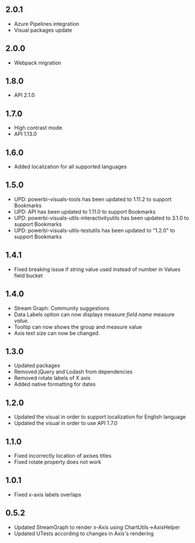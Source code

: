 ## 2.0.1
* Azure Pipelines integration
* Visual packages update 

## 2.0.0
* Webpack migration

## 1.8.0
* API 2.1.0

## 1.7.0
* High contrast mode
* API 1.13.0

## 1.6.0
* Added localization for all supported languages

## 1.5.0
* UPD: powerbi-visuals-tools has been updated to 1.11.2 to support Bookmarks
* UPD: API has been updated to 1.11.0 to support Bookmarks
* UPD: powerbi-visuals-utils-interactivityutils has been updated to 3.1.0 to support Bookmarks
* UPD: powerbi-visuals-utils-testutils has been updated to "1.2.0" to support Bookmarks

## 1.4.1
* Fixed breaking issue if string value used instead of number in Values field bucket

## 1.4.0
* Stream Graph: Community suggestions
* Data Labels option can now displays measure *field name* measure *value*.
* Tooltip can now shows the group and measure value
* Axis text size can now be changed.

## 1.3.0
* Updated packages
* Removed jQuery and Lodash from dependencies
* Removed rotate labels of X axis
* Added native formatting for dates

## 1.2.0
* Updated the visual in order to support localization for English language
* Updated the visual in order to use API 1.7.0 

## 1.1.0
* Fixed incorrectly location of axises titles
* Fixed rotate property does not work

## 1.0.1
* Fixed x-axis labels overlaps

## 0.5.2
* Updated StreamGraph to render x-Axis using ChartUtils->AxisHelper
* Updated UTests according to changes in Axis's rendering
